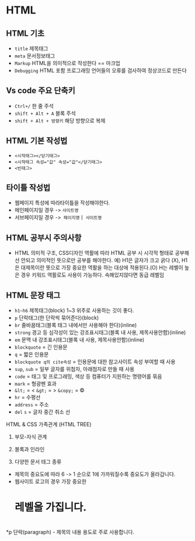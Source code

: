 # HTML
## HTML 기초
* `title` 제목태그
* `meta` 문서정보태그
* `Markup` HTML을 의미적으로 작성한다 == 마크업
* `Debugging` HTML 포함 프로그래밍 언어들의 오류를 검사하여 정상코드로 만든다
## Vs code 주요 단축키
* `Ctrl+/` 한 줄 주석
* `shift + Alt + A` 블록 주석
* `shift + Alt + 방향키` 해당 방향으로 복제
## HTML 기본 작성법
* `<시작태그></닫기태그>`
* `<시작태그 속성="값" 속성="값"</닫기태그>`
* `<빈태그>` 
## 타이틀 작성법
* 웹페이지 특성에 따라타이틀을 작성해야한다.
* 메인페이지일 경우 -> `사이트명`
* 서브페이지일 경우 ->` 페이지명`ㅣ `사이트명`
## HTML 공부시 주의사항
* HTML 의미적 구조, CSS디자인 역활에 따라 HTML 공부 시 시각적 형태로 공부해선 안되고 의미적인 뜻으로만 공부를 해야한다.
예) H1은 글자가 크고 굵다 (X), H1은 대제목이란 뜻으로 가장 중요한 역활을 하는 대상에 적용된다.(O)
H는 레벨이 높은 경우 키워드 역활로도 사용이 가능하다.
속해있지않다면 동급 레벨임

## HTML 문장 태그
* `h1~h6` 제목태그(block) 1~3 위주로 사용하는 깃이 좋다.
* `p` 단락태그(한 단락씩 묶어준다)(block)
* `br` 줄바꿈태그(블록 태그 내에서만 사용해야 한다)(inline)
* `strong` 경고 등 심각성이 있는 강조표시태그(블록 내 사용, 제목사용안함)(inline)
* `em` 문맥 내 강조표시태그(블록 내 사용, 제목사용안함)(inline)
* `blockquote` = 긴 인용문
* `q` = 짧은 인용문
* `blockquote q의 cite속성` = 인용문에 대한 참고사이트 속성 부여할 때 사용
* `sup`, `sub` =  일부 글자를 위첨자, 아래첨자로 만들 때 사용
* `code` = 태그 및 프로그래밍, 색상 등 컴퓨터가 지원하는 명령어를 묶음
* `mark` = 형광펜 효과
* `&lt;` = < `&gt;` = > `&copy;` =  ©
* `hr` = 수평선
* `address` = 주소
* `del` `s` = 글자 중간 취소 선






HTML & CSS
가족관계 (HTML TREE)
1. 부모-자식 관계

2. 블록과 인라인

3. 다양한 문서 태그 종류
* 제목의 중요도에 따라 6 -> 1 순으로 1에 가까워질수록 중요도가 올라갑니다.
* 웹사이트 로고의 경우 가장 중요한 <h1> 레벨을 가집니다.
<h1></h1>
<h2></h2>
<h3></h3>
<h4></h4>
<h5></h5>
<h6></h6>

*p 단락(paragraph) - 제목의 내용 용도로 주로 사용합니다.
